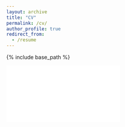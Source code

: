 ```yaml
---
layout: archive
title: "CV"
permalink: /cv/
author_profile: true
redirect_from:
  - /resume
---
```


{% include base_path %}

<embed src="/files/Zili_s_Resume.pdf" type="application/pdf" />